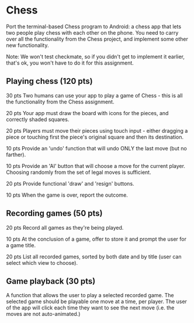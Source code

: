 # Chess

Port the terminal-based Chess program to Android: a chess app that lets two people play chess with each other
on the phone. You need to carry over all the functionality from the Chess project, and implement some other
new functionality.

Note: We won't test checkmate, so if you didn't get to implement it earlier, that's ok, you won't have to do it for
this assignment.

## Playing chess (120 pts)
30 pts Two humans can use your app to play a game of Chess - this is all the functionality from the Chess
assignment.

20 pts Your app must draw the board with icons for the pieces, and correctly shaded squares.

20 pts Players must move their pieces using touch input - either dragging a piece or touching first the piece's original square and then its destination.

10 pts Provide an 'undo' function that will undo ONLY the last move (but no farther).

10 pts Provide an 'AI' button that will choose a move for the current player. Choosing randomly from the set of legal moves is sufficient.

20 pts Provide functional 'draw' and 'resign' buttons.

10 pts When the game is over, report the outcome.

## Recording games (50 pts)
20 pts Record all games as they're being played.

10 pts At the conclusion of a game, offer to store it and prompt the user for a game title.

20 pts List all recorded games, sorted by both date and by title (user can select which view to choose).

## Game playback (30 pts)
A function that allows the user to play a selected recorded game. The selected game should be playable one move at a time, per player. The user of the app will click each time they want to see the next move (i.e. the moves are not auto-animated.)

